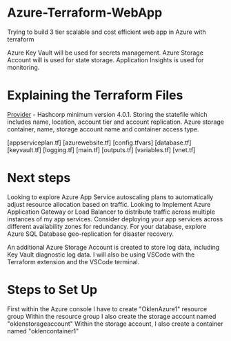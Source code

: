 # Azure-Terraform-WebApp

Trying to build 3 tier scalable and cost efficient web app in Azure with terraform

Azure Key Vault will be used for secrets management. 
Azure Storage Account will is used for state storage. 
Application Insights is used for monitoring. 

# Explaining the Terraform Files

[Provider](https://github.com/OklenCodes/Azure-Terraform-WebApp/blob/main/provider.tf) - 
Hashcorp minimum version 4.0.1. 
Storing the statefile which includes name, location, account tier and account replication. 
Azure storage container, name, storage account name and container access type.

[appserviceplan.tf]
[azurewebsite.tf]
[config.tfvars]
[database.tf]
[keyvault.tf]
[logging.tf]
[main.tf]
[outputs.tf]
[variables.tf]
[vnet.tf]



# Next steps
Looking to explore Azure App Service autoscaling plans to automatically adjust resource allocation based on traffic.
Looking to Implement Azure Application Gateway or Load Balancer to distribute traffic across multiple instances of my app services.
Consider deploying your app services across different availability zones for redundancy.
For your database, explore Azure SQL Database geo-replication for disaster recovery.


An additional Azure Storage Account is created to store log data, including Key Vault diagnostic log data. 
I will also be using VSCode with the Terraform extension and the VSCode terminal. 

# Steps to Set Up
First within the Azure console I have to create "OklenAzure1" resource group 
Within the resource group I also create the storage account named "oklenstorageaccount"
Within the storage account, I also create a container named "oklencontainer1"

